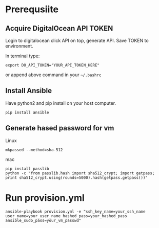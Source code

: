 # Prerequsiite
## Acquire DigitalOcean API TOKEN
Login to digitalocean click API on top, generate API. Save TOKEN to environment.

In terminal type:
```shell
export DO_API_TOKEN="YOUR_API_TOKEN_HERE"
```
or append above command in your `~/.bashrc`

## Install Ansible
Have python2 and pip install on your host computer.
```shell
pip install ansible
```

## Generate hased password for vm
Linux
```shell
mkpassed --method=sha-512
```
mac
```shell
pip install passlib
python -c "from passlib.hash import sha512_crypt; import getpass; print sha512_crypt.using(rounds=5000).hash(getpass.getpass())"
```

# Run provision.yml
```shell
ansible-playbook provision.yml -e "ssh_key_name=your_ssh_name user_name=your_user_name hashed_pass=your_hashed_pass ansible_sudo_pass=your_vm_passwd"
```